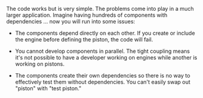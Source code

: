 The code works but is very simple. The problems come into play in a much larger application. Imagine having hundreds of components with dependencies ... now you will run into some issues:

* The components depend directly on each other. If you create or include the engine before defining the piston, the code will fail.

* You cannot develop components in parallel. The tight coupling means it's not possible to have a developer working on engines while another is working on pistons.

* The components create their own dependencies so there is no way to effectively test them without dependencies. You can't easily swap out "piston" with "test piston."

